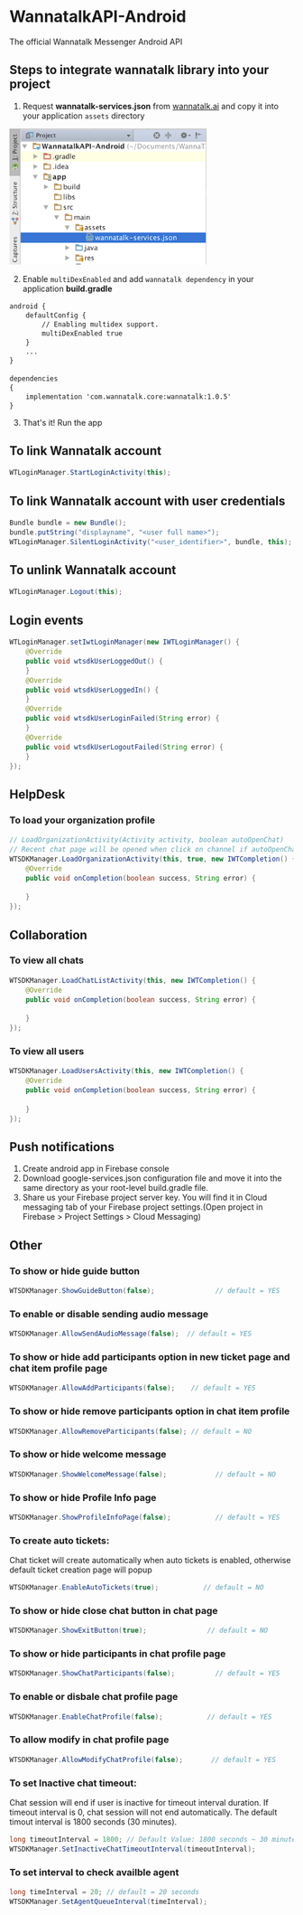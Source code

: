 # WannatalkAPI-Android
The official Wannatalk Messenger Android API

## Steps to integrate wannatalk library into your project
1. Request **wannatalk-services.json** from [wannatalk.ai](https://wannatalk.ai) and copy it into your application `assets` directory
<img src="Screenshots/Screenshot1.png" width="350">

2. Enable `multiDexEnabled` and add `wannatalk dependency` in your application **build.gradle**

```
android {
	defaultConfig {
	    // Enabling multidex support.
	    multiDexEnabled true
	}
	...
}

dependencies 
{
	implementation 'com.wannatalk.core:wannatalk:1.0.5'
}
```
3. That's it! Run the app

## To link Wannatalk account
```java
WTLoginManager.StartLoginActivity(this);
```

## To link Wannatalk account with user credentials
```java
Bundle bundle = new Bundle();
bundle.putString("displayname", "<user full name>");
WTLoginManager.SilentLoginActivity("<user_identifier>", bundle, this);
```    
## To unlink Wannatalk account
```java
WTLoginManager.Logout(this);
```    
## Login events
```java
WTLoginManager.setIwtLoginManager(new IWTLoginManager() {
	@Override
	public void wtsdkUserLoggedOut() {
	}
	@Override
	public void wtsdkUserLoggedIn() {
	}
	@Override
	public void wtsdkUserLoginFailed(String error) {
	}
	@Override
	public void wtsdkUserLogoutFailed(String error) {
	}
});
```

## HelpDesk
### To load your organization profile
```java
// LoadOrganizationActivity(Activity activity, boolean autoOpenChat)
// Recent chat page will be opened when click on channel if autoOpenChat is true, otherwise chat list page will be opened.
WTSDKManager.LoadOrganizationActivity(this, true, new IWTCompletion() {
	@Override
	public void onCompletion(boolean success, String error) {
	
	}
});
```    
## Collaboration
### To view all chats
```java
WTSDKManager.LoadChatListActivity(this, new IWTCompletion() {
	@Override
	public void onCompletion(boolean success, String error) {
	
	}
});
```    
### To view all users
```java
WTSDKManager.LoadUsersActivity(this, new IWTCompletion() {
	@Override
	public void onCompletion(boolean success, String error) {
	
	}
});
```
## Push notifications
1. Create android app in Firebase console
2. Download google-services.json configuration file and move it into the same directory as your root-level build.gradle file. 
3. Share us your Firebase project server key. You will find it in Cloud messaging tab of your Firebase project settings.(Open project in Firebase > Project Settings > Cloud Messaging)

## Other
### To show or hide guide button
```java
WTSDKManager.ShowGuideButton(false);               // default = YES
```

### To enable or disable sending audio message
```java
WTSDKManager.AllowSendAudioMessage(false);  // default = YES
```
### To show or hide add participants option in new ticket page and chat item profile page
```java
WTSDKManager.AllowAddParticipants(false);    // default = YES
```
### To show or hide remove participants option in chat item profile
```java
WTSDKManager.AllowRemoveParticipants(false); // default = NO
```
### To show or hide welcome message
```java
WTSDKManager.ShowWelcomeMessage(false);            // default = NO
```
### To show or hide Profile Info page
```java
WTSDKManager.ShowProfileInfoPage(false);           // default = YES
```
### To create auto tickets: 
Chat ticket will create automatically when auto tickets is enabled, otherwise default ticket creation page will popup
```java
WTSDKManager.EnableAutoTickets(true);           // default = NO
```
### To show or hide close chat button in chat page
```java
WTSDKManager.ShowExitButton(true);               // default = NO
```
### To show or hide participants in chat profile page
```java
WTSDKManager.ShowChatParticipants(false);          // default = YES
```
### To enable or disbale chat profile page
```java
WTSDKManager.EnableChatProfile(false);           // default = YES
```
### To allow modify in chat profile page
```java
WTSDKManager.AllowModifyChatProfile(false);       // default = YES
```
### To set Inactive chat timeout:  
Chat session will end if user is inactive for timeout interval duration. If timeout interval is 0, chat session will not end automatically. The default timout interval is 1800 seconds (30 minutes).
```java
long timeoutInterval = 1800; // Default Value: 1800 seconds ~ 30 minutes
WTSDKManager.SetInactiveChatTimeoutInterval(timeoutInterval);
```
### To set interval to check availble agent
```java
long timeInterval = 20; // default = 20 seconds
WTSDKManager.SetAgentQueueInterval(timeInterval);  
```
